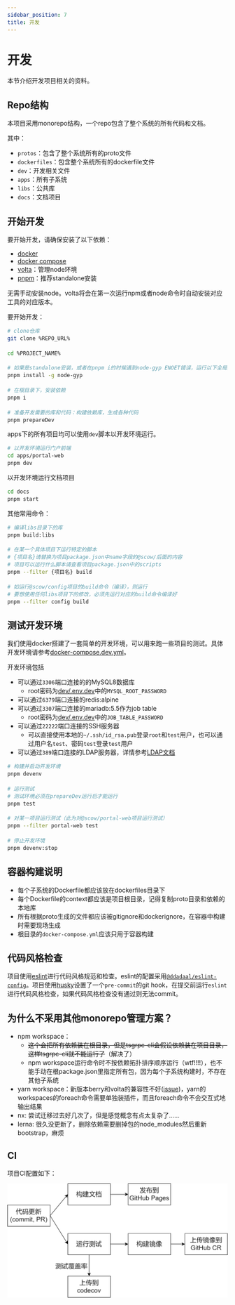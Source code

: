 ```yaml
---
sidebar_position: 7
title: 开发
---
```


# 开发

本节介绍开发项目相关的资料。

## Repo结构

本项目采用monorepo结构，一个repo包含了整个系统的所有代码和文档。

其中：

- `protos`：包含了整个系统所有的proto文件
- `dockerfiles`：包含整个系统所有的dockerfile文件
- `dev`：开发相关文件
- `apps`：所有子系统
- `libs`：公共库
- `docs`：文档项目

## 开始开发

要开始开发，请确保安装了以下依赖：

- [docker](https://docs.docker.com/engine/install/)
- [docker compose](https://docs.docker.com/compose/install/)
- [volta](https://volta.sh/)：管理node环境
- [pnpm](https://pnpm.io/pnpm-cli)：推荐standalone安装

无需手动安装node。volta将会在第一次运行npm或者node命令时自动安装对应工具的对应版本。

要开始开发：

```bash
# clone仓库
git clone %REPO_URL%

cd %PROJECT_NAME%

# 如果是standalone安装，或者在pnpm i的时候遇到node-gyp ENOET错误，运行以下全局安装node-gyp。只用安装一次即可。
pnpm install -g node-gyp

# 在根目录下，安装依赖
pnpm i

# 准备开发需要的库和代码：构建依赖库，生成各种代码
pnpm prepareDev

```

apps下的所有项目均可以使用`dev`脚本以开发环境运行。

```bash
# 以开发环境运行门户前端
cd apps/portal-web
pnpm dev
```

以开发环境运行文档项目

```bash
cd docs
pnpm start
```

其他常用命令：

```bash
# 编译libs目录下的库
pnpm build:libs

# 在某一个具体项目下运行特定的脚本
# {项目名}请替换为项目package.json中name字段的@scow/后面的内容
# 项目可以运行什么脚本请查看项目package.json中的scripts
pnpm --filter {项目名} build

# 如运行@scow/config项目的build命令（编译），则运行
# 要想使用任何libs项目下的修改，必须先运行对应的build命令编译好
pnpm --filter config build

```


## 测试开发环境

我们使用docker搭建了一套简单的开发环境，可以用来跑一些项目的测试。具体开发环境请参考[docker-compose.dev.yml](../../../dev/docker-compose.dev.yml)。

开发环境包括

- 可以通过`3306`端口连接的的MySQL8数据库
    - root密码为[dev/.env.dev](../../../dev/.env.dev)中的`MYSQL_ROOT_PASSWORD`
- 可以通过`6379`端口连接的redis:alpine
- 可以通过`3307`端口连接的mariadb:5.5作为job table
    - root密码为[dev/.env.dev](../../../dev/.env.dev)中的`JOB_TABLE_PASSWORD`
- 可以通过`22222`端口连接的SSH服务器
    - 可以直接使用本地的`~/.ssh/id_rsa.pub`登录`root`和`test`用户，也可以通过用户名`test`、密码`test`登录`test`用户
- 可以通过`389`端口连接的LDAP服务器，详情参考[LDAP文档](./auth/ldap.md#LDAP镜像)

```bash
# 构建并启动开发环境
pnpm devenv

# 运行测试
# 测试环境必须在prepareDev运行后才能运行
pnpm test

# 对某一项目运行测试（此为对@scow/portal-web项目运行测试）
pnpm --filter portal-web test

# 停止开发环境
pnpm devenv:stop
```

## 容器构建说明

- 每个子系统的Dockerfile都应该放在dockerfiles目录下
- 每个Dockerfile的context都应该是项目根目录，记得复制proto目录和依赖的本地库
- 所有根据proto生成的文件都应该被gitignore和dockerignore，在容器中构建时需要现场生成
- 根目录的`docker-compose.yml`应该只用于容器构建

## 代码风格检查

项目使用[eslint](https://eslint.org)进行代码风格规范和检查。eslint的配置采用[`@ddadaal/eslint-config`](https://github.com/ddadaal/eslint-config)。项目使用[husky](https://github.com/typicode/husky)设置了一个`pre-commit`的git hook，在提交前运行`eslint`进行代码风格检查，如果代码风格检查没有通过则无法commit。

## 为什么不采用其他monorepo管理方案？

- npm workspace：
  - ~~这个会把所有依赖装在根目录，但是tsgrpc-cli会假设依赖装在项目目录，这样tsgrpc-cli就不能运行了~~（解决了）
  - npm workspace运行命令时不按依赖拓扑排序顺序运行（wtf!!!!），也不能手动在根package.json里指定所有包，因为每个子系统构建时，不存在其他子系统
- yarn workspace：新版本berry和volta的兼容性不好([issue](https://github.com/volta-cli/volta/issues/651))，yarn的workspaces的foreach命令需要单独装插件，而且foreach命令不会交互式地输出结果
- nx: 尝试迁移过去好几次了，但是感觉概念有点太复杂了……
- lerna: 很久没更新了，删除依赖需要删掉包的node_modules然后重新bootstrap，麻烦

## CI

项目CI配置如下：

![CI流程](../../diagrams/ci.png)


